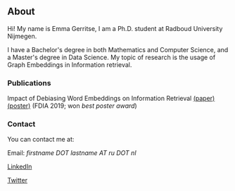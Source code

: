 ## About


Hi! My name is Emma Gerritse, I am a Ph.D. student at Radboud University Nijmegen. 

I have a Bachelor's degree in both Mathematics and Computer Science, and a Master's degree in Data Science. 
My topic of research is the usage of Graph Embeddings in Information retrieval. 

### Publications


Impact of Debiasing Word Embeddings on Information Retrieval [(paper)](http://emmagerritse.com/pdfs/FDIA_2019_paper.pdf) [(poster)](http://emmagerritse.com/pdfs/FDIA_2019_poster.pdf) (FDIA 2019; won *best poster award*)

### Contact

You can contact me at:

Email: *firstname DOT lastname AT ru DOT nl*

[LinkedIn](https://www.linkedin.com/in/emma-gerritse-8b0713146/)

[Twitter](https://twitter.com/emmagerritse)

